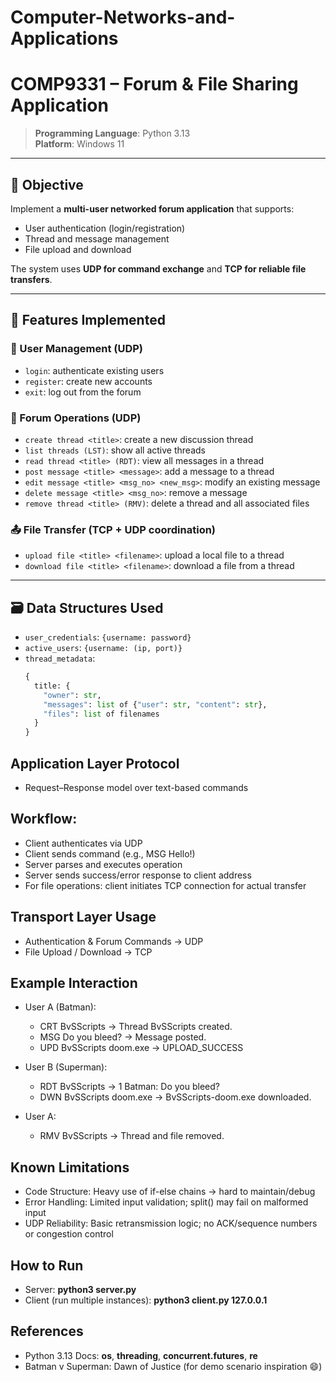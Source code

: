 # Computer-Networks-and-Applications

# COMP9331 – Forum & File Sharing Application

> **Programming Language**: Python 3.13  
> **Platform**: Windows 11
---

## 🎯 Objective

Implement a **multi-user networked forum application** that supports:
- User authentication (login/registration)
- Thread and message management
- File upload and download

The system uses **UDP for command exchange** and **TCP for reliable file transfers**.

---

## 📡 Features Implemented

### 🔐 User Management (UDP)
- `login`: authenticate existing users  
- `register`: create new accounts  
- `exit`: log out from the forum

### 💬 Forum Operations (UDP)
- `create thread <title>`: create a new discussion thread  
- `list threads (LST)`: show all active threads  
- `read thread <title> (RDT)`: view all messages in a thread  
- `post message <title> <message>`: add a message to a thread  
- `edit message <title> <msg_no> <new_msg>`: modify an existing message  
- `delete message <title> <msg_no>`: remove a message  
- `remove thread <title> (RMV)`: delete a thread and all associated files

### 📤 File Transfer (TCP + UDP coordination)
- `upload file <title> <filename>`: upload a local file to a thread  
- `download file <title> <filename>`: download a file from a thread

---

## 🗃️ Data Structures Used

- `user_credentials`: `{username: password}`  
- `active_users`: `{username: (ip, port)}`  
- `thread_metadata`:  
  ```python
  {
    title: {
      "owner": str,
      "messages": list of {"user": str, "content": str},
      "files": list of filenames
    }
  }

## Application Layer Protocol
- Request–Response model over text-based commands

## Workflow:
- Client authenticates via UDP
- Client sends command (e.g., MSG Hello!)
- Server parses and executes operation
- Server sends success/error response to client address
- For file operations: client initiates TCP connection for actual transfer

## Transport Layer Usage
- Authentication & Forum Commands → UDP
- File Upload / Download → TCP

## Example Interaction

- User A (Batman):
  - CRT BvSScripts          → Thread BvSScripts created.
  - MSG Do you bleed?       → Message posted.
  - UPD BvSScripts doom.exe → UPLOAD_SUCCESS

- User B (Superman):
  - RDT BvSScripts          → 1 Batman: Do you bleed?
  - DWN BvSScripts doom.exe → BvSScripts-doom.exe downloaded.

- User A:
  - RMV BvSScripts          → Thread and file removed.

## Known Limitations
- Code Structure: Heavy use of if-else chains → hard to maintain/debug
- Error Handling: Limited input validation; split() may fail on malformed input
- UDP Reliability: Basic retransmission logic; no ACK/sequence numbers or congestion control

## How to Run
- Server: **python3 server.py <port>**
- Client (run multiple instances): **python3 client.py 127.0.0.1 <port>**

## References
- Python 3.13 Docs: **os**, **threading**, **concurrent.futures**, **re**
- Batman v Superman: Dawn of Justice (for demo scenario inspiration 😄)
